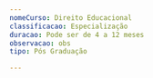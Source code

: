 ```yaml
---
nomeCurso: Direito Educacional
classificacao: Especialização
duracao: Pode ser de 4 a 12 meses
observacao: obs
tipo: Pós Graduação

---
```


